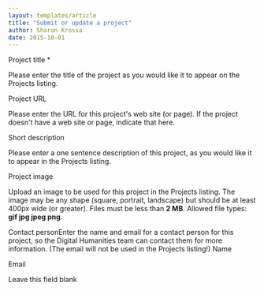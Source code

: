 ```yaml
---
layout: templates/article
title: "Submit or update a project"
author: Sharon Krossa
date: 2015-10-01
---
```



Project title \*

Please enter the title of the project as you would like it to appear on the Projects listing.


Project URL

Please enter the URL for this project's web site (or page). If the project doesn't have a web site or page, indicate that here.


Short description

Please enter a one sentence description of this project, as you would like it to appear in the Projects listing.


Project image


Upload an image to be used for this project in the Projects listing. The image may be any shape (square, portrait, landscape) but should be at least 400px wide (or greater).
Files must be less than **2 MB**.
Allowed file types: **gif jpg jpeg png**.

Contact personEnter the name and email for a contact person for this project, so the Digital Humanities team can contact them for more information. (The email will not be used in the Projects listing!)
Name



Email











Leave this field blank


